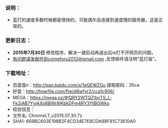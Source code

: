 ### 说明：
* 蓝灯的速度多数时候都是很快的，可能偶尔会连接到速度慢的服务器，这是正常的。

### 更新日志：
* **2015年7月30日** 修改程序，解决一键启动再退出后ie打不开网页的问题。
* 有问题请发邮件到comeforu2012@gmail.com ,反馈邮件请注明“蓝灯版”。

### 下载地址：
 * 百度盘n：http://pan.baidu.com/s/1eQEWZGu 提取密码：35ca
 * 好盘：http://howfile.com/file/d6wfyr2/cca1c906/
 * MEGA：https://mega.nz/#!QRY2WTQZ!bvTS_L-Fk2iAB7YylAXq6BWr8jKbkDFm4RY3YtBGWko
 * 校验信息：
  * 文件名: ChromeLT_v2015.07.30.7z
  * SHA1: 669BC603E198B2F4CD34E7E8CDA98F81C73610A0

